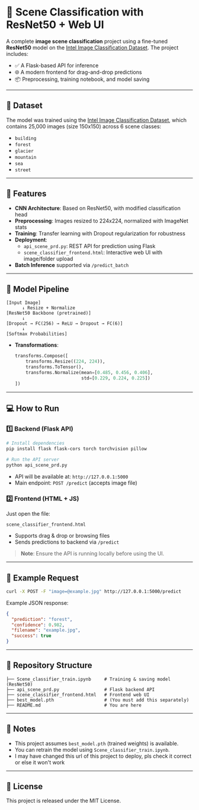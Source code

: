 # 🧠 Scene Classification with ResNet50 + Web UI

A complete **image scene classification** project using a fine-tuned **ResNet50** model on the [Intel Image Classification Dataset](https://www.kaggle.com/datasets/puneet6060/intel-image-classification). The project includes:

- ✅ A Flask-based API for inference  
- 🌐 A modern frontend for drag-and-drop predictions  
- 📦 Preprocessing, training notebook, and model saving

---

## 📁 Dataset

The model was trained using the [Intel Image Classification Dataset](https://www.kaggle.com/datasets/puneet6060/intel-image-classification), which contains 25,000 images (size 150x150) across 6 scene classes:

- `building`
- `forest`
- `glacier`
- `mountain`
- `sea`
- `street`

---

## 🚀 Features

- **CNN Architecture**: Based on ResNet50, with modified classification head
- **Preprocessing**: Images resized to 224x224, normalized with ImageNet stats
- **Training**: Transfer learning with Dropout regularization for robustness
- **Deployment**:
  - `api_scene_prd.py`: REST API for prediction using Flask
  - `scene_classifier_frontend.html`: Interactive web UI with image/folder upload
- **Batch Inference** supported via `/predict_batch`

---

## 🧠 Model Pipeline

```text
[Input Image]
      ↓ Resize + Normalize
[ResNet50 Backbone (pretrained)]
      ↓
[Dropout → FC(256) → ReLU → Dropout → FC(6)]
      ↓
[Softmax Probabilities]
```

- **Transformations**:
  ```python
  transforms.Compose([
      transforms.Resize((224, 224)),
      transforms.ToTensor(),
      transforms.Normalize(mean=[0.485, 0.456, 0.406],
                           std=[0.229, 0.224, 0.225])
  ])
  ```

---

## 💻 How to Run

### 1️⃣ Backend (Flask API)

```bash
# Install dependencies
pip install flask flask-cors torch torchvision pillow

# Run the API server
python api_scene_prd.py
```

- API will be available at: `http://127.0.0.1:5000`
- Main endpoint: `POST /predict` (accepts image file)

### 2️⃣ Frontend (HTML + JS)

Just open the file:

```
scene_classifier_frontend.html
```

- Supports drag & drop or browsing files
- Sends predictions to backend via `/predict`

> **Note**: Ensure the API is running locally before using the UI.

---

## 🧪 Example Request

```bash
curl -X POST -F "image=@example.jpg" http://127.0.0.1:5000/predict
```

Example JSON response:
```json
{
  "prediction": "forest",
  "confidence": 0.982,
  "filename": "example.jpg",
  "success": true
}
```

---

## 📂 Repository Structure

```
├── Scene_classifier_train.ipynb     # Training & saving model (ResNet50)
├── api_scene_prd.py                 # Flask backend API
├── scene_classifier_frontend.html   # Frontend web UI
├── best_model.pth                   # (You must add this separately)
├── README.md                        # You are here
```

---

## 📌 Notes

- This project assumes `best_model.pth` (trained weights) is available.
- You can retrain the model using `Scene_classifier_train.ipynb`.
- I may have changed this url of this project to deploy, pls check it correct or else it won't work
---

## 📄 License

This project is released under the MIT License.
